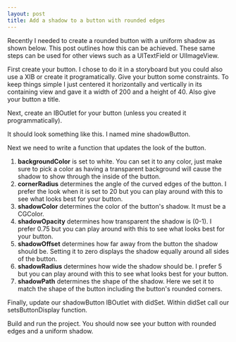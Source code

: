 ```yaml
---
layout: post
title: Add a shadow to a button with rounded edges
---
```


Recently I needed to create a rounded button with a uniform shadow as shown below. This post outlines how this can be achieved. These same steps can be used for other views such as a UITextField or UIImageView.


First create your button. I chose to do it in a storyboard but you could also use a XIB or create it programatically. Give your button some constraints. To keep things simple I just centered it horizontally and vertically in its containing view and gave it a width of 200 and a height of 40. Also give your button a title.


Next, create an IBOutlet for your button (unless you created it programmatically).

It should look something like this. I named mine shadowButton.

Next we need to write a function that updates the look of the button.

1. **backgroundColor** is set to white. You can set it to any color, just make sure to pick a color as having a transparent background will cause the shadow to show through the inside of the button.
2. **cornerRadius** determines the angle of the curved edges of the button. I prefer the look when it is set to 20 but you can play around with this to see what looks best for your button.
3. **shadowColor** determines the color of the button's shadow. It must be a CGColor.
4. **shadowOpacity** determines how transparent the shadow is (0-1). I prefer 0.75 but you can play around with this to see what looks best for your button.
5. **shadowOffset** determines how far away from the button the shadow should be. Setting it to zero displays the shadow equally around all sides of the button.
6. **shadowRadius** determines how wide the shadow should be. I prefer 5 but you can play around with this to see what looks best for your button.
7. **shadowPath** determines the shape of the shadow. Here we set it to match the shape of the button including the button's rounded corners.

Finally, update our shadowButton IBOutlet with didSet. Within didSet call our setsButtonDisplay function.

Build and run the project. You should now see your button with rounded edges and a uniform shadow.
